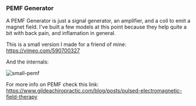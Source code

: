### PEMF Generator

A PEMF Generator is just a signal generator, an amplifier, and a coil to emit a magnet field. I've built a few models at this point because they help quite a bit with back pain, and inflamation in general.  

This is a small version I made for a friend of mine:
https://vimeo.com/590700327

And the internals:

![small-pemf](https://user-images.githubusercontent.com/62268115/160713462-85c00d62-8c53-4fc0-877e-dbbb2ac8846e.jpeg)




For more info on PEMF check this link:
https://www.gildeachiropractic.com/blog/posts/pulsed-electromagnetic-field-therapy
